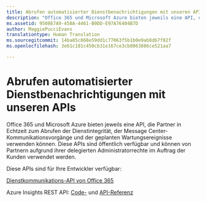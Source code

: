 ```yaml
---
title: Abrufen automatisierter Dienstbenachrichtigungen mit unseren APIs | Partner Center
description: "Office 365 und Microsoft Azure bieten jeweils eine API, die Partner in Echtzeit zum Abrufen der Dienstintegrität, der Message Center-Kommunikationsvorgänge und der geplanten Wartungsereignisse verwenden können."
ms.assetid: 950867A9-458A-4461-B9DD-E97A76404B7D
author: MaggiePucciEvans
translationtype: Human Translation
ms.sourcegitcommit: 14ba85c868e59dd1c77063f5b1b0e9ab8db7f82f
ms.openlocfilehash: 3e61c181c450cb31e167ce3cb8063886ce521aa7

---
```


# Abrufen automatisierter Dienstbenachrichtigungen mit unseren APIs


Office 365 und Microsoft Azure bieten jeweils eine API, die Partner in Echtzeit zum Abrufen der Dienstintegrität, der Message Center-Kommunikationsvorgänge und der geplanten Wartungsereignisse verwenden können. Diese APIs sind öffentlich verfügbar und können von Partnern aufgrund ihrer delegierten Administratorrechte im Auftrag der Kunden verwendet werden.

Diese APIs sind für Ihre Entwickler verfügbar:

[Dienstkommunikations-API von Office 365](http://go.microsoft.com/fwlink/p/?LinkId=616899)

Azure Insights REST API: [Code-](http://go.microsoft.com/fwlink/p/?LinkId=617299) und [API-Referenz](http://go.microsoft.com/fwlink/p/?LinkId=617300)

 

 






<!--HONumber=Nov16_HO4-->


